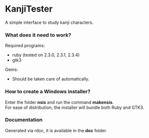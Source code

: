 # KanjiTester  
A simple interface to study kanji characters.

### What does it need to work?  
Required programs:  
- ruby (tested on 2.3.0, 2.3.1, 2.3.4)  
- gtk3  

Gems:  
- Should be taken care of automatically.  

### How to create a Windows installer?  
Enter the folder **nsis** and run the command **makensis**.  
For ease of distribution, the installer will bundle both Ruby and GTK3.  

### Documentation  
Generated via rdoc, it is available in the **doc** folder.  

